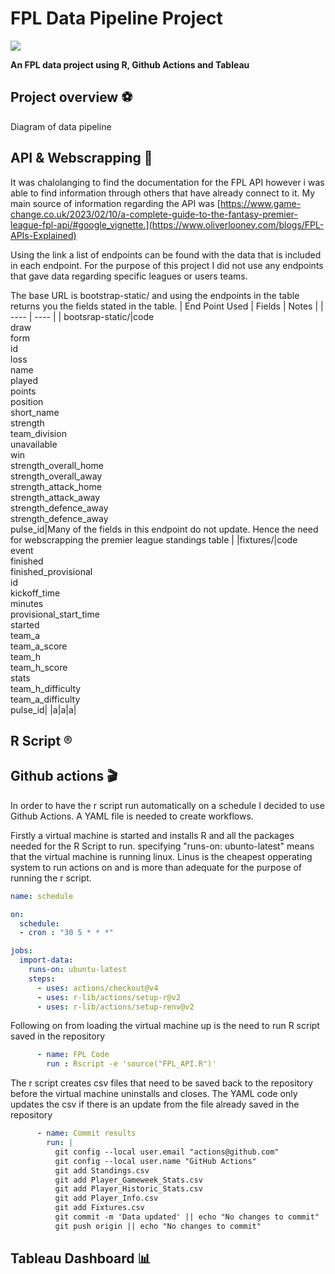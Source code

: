 # FPL Data Pipeline Project
![](https://fantasy.premierleague.com/img/share/facebook-share.png)

**An FPL data project using R, Github Actions and Tableau**

## Project overview ⚽
Diagram of data pipeline

## API & Webscrapping 🛜
It was chalolanging to find the documentation for the FPL API however i was able to find information through others that have already connect to it. 
My main source of information regarding the API was [https://www.game-change.co.uk/2023/02/10/a-complete-guide-to-the-fantasy-premier-league-fpl-api/#google_vignette.](https://www.oliverlooney.com/blogs/FPL-APIs-Explained)

Using the link a list of endpoints can be found with the data that is included in each endpoint. For the purpose of this project I did not use any endpoints that gave data regarding specific leagues or users teams.

The base URL is bootstrap-static/ and using the endpoints in the table returns you the fields stated in the table.
| End Point Used | Fields | Notes |
| ---- | ---- |
| bootsrap-static/|code<br>draw<br>form<br>id<br>loss<br>name<br>played<br>points<br>position<br>short_name<br>strength<br>team_division<br>unavailable<br>win<br>strength_overall_home<br>strength_overall_away<br>strength_attack_home<br>strength_attack_away<br>strength_defence_away<br>strength_defence_away<br>pulse_id|Many of the fields in this endpoint do not update. Hence the need for webscrapping the premier league standings table |
|fixtures/|code<br>event<br>finished<br>finished_provisional<br>id<br>kickoff_time<br>minutes<br>provisional_start_time<br>started<br>team_a<br>team_a_score<br>team_h<br>team_h_score<br>stats<br>team_h_difficulty<br>team_a_difficulty<br>pulse_id|
|a|a|a|

## R Script ®️

## Github actions 🎬
In order to have the r script run automatically on a schedule I decided to use Github Actions. A YAML file is needed to create workflows.

Firstly a virtual machine is started and installs R and all the packages needed for the R Script to run.
specifying "runs-on: ubunto-latest" means that the virtual machine is running linux. Linus is the cheapest opperating system to run actions on and is more than adequate for the purpose of running the r script.
````yaml
name: schedule

on:
  schedule:
  - cron : "30 5 * * *"

jobs:
  import-data:
    runs-on: ubuntu-latest
    steps:
      - uses: actions/checkout@v4
      - uses: r-lib/actions/setup-r@v2
      - uses: r-lib/actions/setup-renv@v2
````
Following on from loading the virtual machine up is the need to run R script saved in the repository
````yaml
      - name: FPL Code
        run : Rscript -e 'source("FPL_API.R")'
````
The r script creates csv files that need to be saved back to the repository before the virtual machine uninstalls and closes. The YAML code only updates the csv if there is an update from the file already saved in the repository
````yaml
      - name: Commit results
        run: |
          git config --local user.email "actions@github.com"
          git config --local user.name "GitHub Actions"
          git add Standings.csv
          git add Player_Gameweek_Stats.csv
          git add Player_Historic_Stats.csv
          git add Player_Info.csv
          git add Fixtures.csv
          git commit -m 'Data updated' || echo "No changes to commit"
          git push origin || echo "No changes to commit"
````

## Tableau Dashboard 📊
